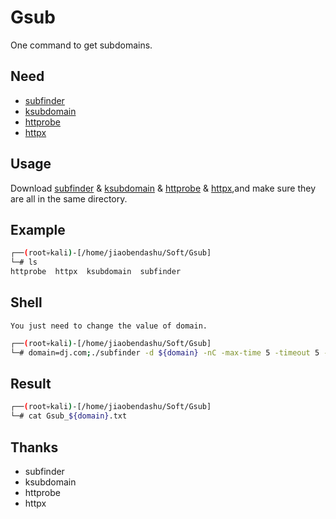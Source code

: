 # Gsub
One command to get subdomains.


## Need
- [subfinder](https://github.com/projectdiscovery/subfinder)
- [ksubdomain](https://github.com/knownsec/ksubdomain)
- [httprobe]([httprobe](https://github.com/tomnomnom/httprobe))
- [httpx](https://github.com/projectdiscovery/httpx)


## Usage
Download [subfinder](https://github.com/projectdiscovery/subfinder/releases/) & [ksubdomain](https://github.com/knownsec/ksubdomain/releases) & [httprobe](https://github.com/tomnomnom/httprobe) & [httpx](https://github.com/projectdiscovery/httpx/releases),and make sure they are all in the same directory.

## Example
```bash
┌──(root💀kali)-[/home/jiaobendashu/Soft/Gsub]
└─# ls
httprobe  httpx  ksubdomain  subfinder
```

## Shell
`You just need to change the value of domain.`

```bash
┌──(root💀kali)-[/home/jiaobendashu/Soft/Gsub]
└─# domain=dj.com;./subfinder -d ${domain} -nC -max-time 5 -timeout 5 -r 156.154.70.5, 156.154.71.5 -silent -nW |./ksubdomain -verify -silent | ./httprobe -c 50 |./httpx -no-color -cdn -websocket -retries 3 -web-server -cname -ip -title -status-code -follow-redirects | sed 's/ /,/g;' > Gsub_${domain}.txt
```

## Result
```bash
┌──(root💀kali)-[/home/jiaobendashu/Soft/Gsub]
└─# cat Gsub_${domain}.txt
```

## Thanks
- subfinder
- ksubdomain
- httprobe
- httpx